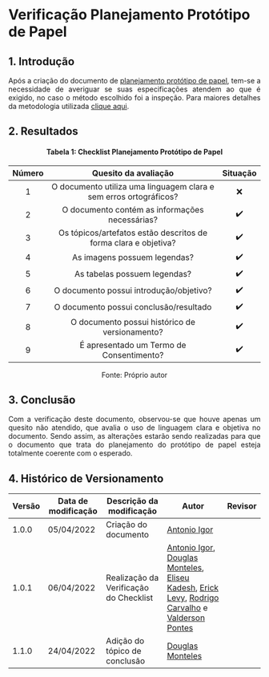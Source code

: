 # Verificação Planejamento Protótipo de Papel

## 1. Introdução

<p align='justify'>
  Após a criação do documento de <a href="https://interacao-humano-computador.github.io/2021.2-Prefeitura-Verdelandia/documentos/05-Relato-Resultado-Planejamento-do-Storyboard-Analise-tarefas/PlanejamentoPrototipoPapel/">planejamento protótipo de papel</a>, tem-se a necessidade de averiguar se suas especificações atendem ao que é exigido, no caso o método escolhido foi a inspeção. Para maiores detalhes da metodologia utilizada <a href="../../Introducao">clique aqui</a>.
</p>

## 2. Resultados

<center>

#### Tabela 1: Checklist Planejamento Protótipo de Papel

| Número | Quesito da avaliação | Situação |
| :----: | :------------------: | :------: |
| 1 | O documento utiliza uma linguagem clara e sem erros ortográficos? | ❌ |
| 2 | O documento contém as informações necessárias?                    | ✔️ |
| 3 | Os tópicos/artefatos estão descritos de forma clara e objetiva?   | ✔️ |
| 4 | As imagens possuem legendas?                                      | ✔️ |
| 5 | As tabelas possuem legendas?                                      | ✔️ |
| 6 | O documento possui introdução/objetivo?                           | ✔️ |
| 7 | O documento possui conclusão/resultado                            | ✔️ |
| 8 | O documento possui histórico de versionamento?                    | ✔️ |
| 9 | É apresentado um Termo de Consentimento?                          | ✔️ |

<figcaption>Fonte: Próprio autor</figcaption>

</center>

## 3. Conclusão

<p align='justify'>
  Com a verificação deste documento, observou-se que houve apenas um quesito não atendido, que avalia o uso de linguagem clara e objetiva no documento. Sendo assim, as alterações estarão sendo realizadas para que o documento que trata do planejamento do protótipo de papel esteja totalmente coerente com o esperado.
</p>

## 4. Histórico de Versionamento

|Versão|Data de modificação|Descrição da modificação|Autor|Revisor|
|-|-|-|-|-|
|1.0.0|05/04/2022| Criação do documento | [Antonio Igor](https://github.com/antonioigorcarvalho) |  |
|1.0.1|06/04/2022| Realização da Verificação do Checklist | [Antonio Igor](https://github.com/antonioigorcarvalho), [Douglas Monteles](https://github.com/douglasmonteles), [Eliseu Kadesh](https://github.com/eliseukadesh67), [Erick Levy](https://github.com/ericklevy), [Rodrigo Carvalho](https://github.com/Rocsantos) e  [Valderson Pontes](https://github.com/valdersonjr)|  |
|1.1.0|24/04/2022| Adição do tópico de conclusão | [Douglas Monteles](https://github.com/douglasmonteles) |  |
